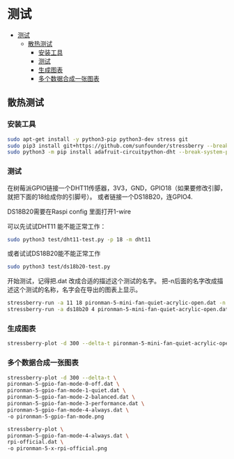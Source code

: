 # 测试

- [测试](#测试)
  - [散热测试](#散热测试)
    - [安装工具](#安装工具)
    - [测试](#测试-1)
    - [生成图表](#生成图表)
    - [多个数据合成一张图表](#多个数据合成一张图表)


## 散热测试
### 安装工具

```bash
sudo apt-get install -y python3-pip python3-dev stress git
sudo pip3 install git+https://github.com/sunfounder/stressberry --break-system-packages
sudo python3 -m pip install adafruit-circuitpython-dht --break-system-packages
```

### 测试

在树莓派GPIO链接一个DHT11传感器，3V3，GND，GPIO18（如果要修改引脚，就把下面的18给成你的引脚号）。
或者链接一个DS18B20，连GPIO4.

DS18B20需要在Raspi config 里面打开1-wire

可以先试试DHT11 能不能正常工作：
```bash
sudo python3 test/dht11-test.py -p 18 -m dht11
```

或者试试DS18B20能不能正常工作
```bash
sudo python3 test/ds18b20-test.py
```

开始测试，记得把.dat 改成合适的描述这个测试的名字。
把-n后面的名字改成描述这个测试的名称，名字会在导出的图表上显示。

```bash
stressberry-run -a 11 18 pironman-5-mini-fan-quiet-acrylic-open.dat -n "Pironman 5 Mini Fan Quiet Acrylic Open"
stressberry-run -a ds18b20 4 pironman-5-mini-fan-quiet-acrylic-open.dat -n "Pironman 5 Mini Fan Quiet Acrylic Open"
```

### 生成图表

```bash
stressberry-plot -d 300 --delta-t pironman-5-mini-fan-quiet-acrylic-open.dat -o pironman-5-gpio-fan-mode-0-off.png
``` 

### 多个数据合成一张图表
    
```bash
stressberry-plot -d 300 --delta-t \
pironman-5-gpio-fan-mode-0-off.dat \
pironman-5-gpio-fan-mode-1-quiet.dat \
pironman-5-gpio-fan-mode-2-balanced.dat \
pironman-5-gpio-fan-mode-3-performance.dat \
pironman-5-gpio-fan-mode-4-always.dat \
-o pironman-5-gpio-fan-mode.png

stressberry-plot \
pironman-5-gpio-fan-mode-4-always.dat \
rpi-official.dat \
-o pironman-5-x-rpi-official.png
```

